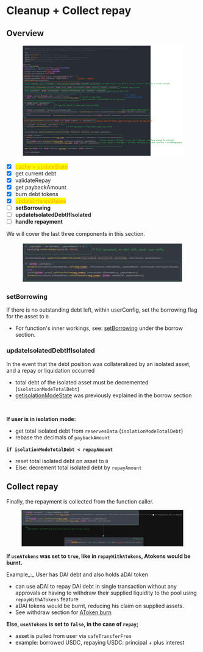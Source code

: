 # Cleanup + Collect repay

## Overview

<figure><img src="../../.gitbook/assets/image (229).png" alt=""><figcaption></figcaption></figure>

* [x] <mark style="color:orange;">cache + updateState</mark>
* [x] get current debt&#x20;
* [x] validateRepay
* [x] get paybackAmount
* [x] burn debt tokens
* [x] <mark style="color:orange;">updateInterestRates</mark>
* [ ] **setBorrowing**
* [ ] **updateIsolatedDebtIfIsolated**
* [ ] **handle repayment**

We will cover the last three components in this section.

<figure><img src="../../.gitbook/assets/image (168).png" alt=""><figcaption></figcaption></figure>

### setBorrowing

If there is no outstanding debt left, within userConfig, set the borrowing flag for the asset to `0`.

* For function's inner workings, see: [setBorrowing](../borrow/setborrowing.md#setborrowing) under the borrow section.

### **updateIsolatedDebtIfIsolated**

In the event that the debt position was collateralized by an isolated asset, and a repay or liquidation occurred

* total debt of the isolated asset must be decremented (`isolationModeTotalDebt`)
* [getisolationModeState](../borrow/getisolationmodestate.md#getisolationmodestate) was previously explained in the borrow section

<img src="../../.gitbook/assets/file.excalidraw (31).svg" alt="" class="gitbook-drawing">

**If user is in isolation mode:**

* get total isolated debt from `reservesData` (`isolationModeTotalDebt`)
* rebase the decimals of `paybackAmount`

**`if isolationModeTotalDebt < repayAmount`**

* reset total isolated debt on asset to `0`
* Else: decrement total isolated debt by `repayAmount`

## Collect repay

Finally, the repayment is collected from the function caller.&#x20;

<figure><img src="../../.gitbook/assets/image (204).png" alt=""><figcaption></figcaption></figure>

**If `useATokens` was set to `true`, like in `repayWithATokens`, Atokens would be burnt.**&#x20;

Example_:_ User has DAI debt and also holds aDAI token

* can use aDAI to repay DAI debt in single transaction without any approvals or having to withdraw their supplied liquidity to the pool using `repayWithATokens` feature
* aDAI tokens would be burnt, reducing his claim on supplied assets.
* See withdraw section for [AToken.burn](../withdraw/burn-atokens.md)

**Else, `useATokens` is set to `false`, in the case of `repay`;**&#x20;

* asset is pulled from user via `safeTransferFrom`
* example: borrowed USDC, repaying USDC: principal + plus interest
